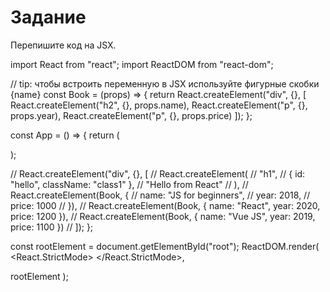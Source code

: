 # Задание

Перепишите код на JSX.

import React from "react";
import ReactDOM from "react-dom";

// tip: чтобы встроить переменную в JSX используйте фигурные скобки {name}
const Book = (props) => {
  return React.createElement("div", {}, [
    React.createElement("h2", {}, props.name),
    React.createElement("p", {}, props.year),
    React.createElement("p", {}, props.price)
  ]);
};

const App = () => {
  return (
    <div>
      <Book name="JS for beginners" year="2018" price="1000" />
      <Book name="React for beginners" year="2019" price="1200" />
      <Book name="Vue for beginners" year="2021" price="1500" />
    </div>
  );

  // React.createElement("div", {}, [
  //   React.createElement(
  //     "h1",
  //     { id: "hello", className: "class1" },
  //     "Hello from React"
  //   ),
  //   React.createElement(Book, {
  //     name: "JS for beginners",
  //     year: 2018,
  //     price: 1000
  //   }),
  //   React.createElement(Book, { name: "React", year: 2020, price: 1200 }),
  //   React.createElement(Book, { name: "Vue JS", year: 2019, price: 1100 })
  // ]);
};


const rootElement = document.getElementById("root");
ReactDOM.render(
  <React.StrictMode>
    <App />
  </React.StrictMode>,

  rootElement
);
